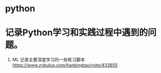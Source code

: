 # python
# 记录Python学习和实践过程中遇到的问题。
1. ML
记录主要深度学习的一些练习脚本
https://www.zybuluo.com/hanbingtao/note/433855
